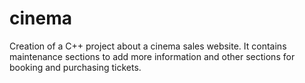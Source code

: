 # cinema
Creation of a C++ project about a cinema sales website.
It contains maintenance sections to add more information and other sections for booking and purchasing tickets.
